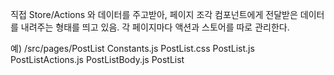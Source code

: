 직접 Store/Actions 와 데이터를 주고받아, 페이지 조각 컴포넌트에게 전달받은 데이터를 내려주는 형태를 띄고 있음. 각 페이지마다 액션과 스토어를 따로 관리한다.

예) /src/pages/PostList
Constants.js
PostList.css
PostList.js
PostListActions.js
PostListBody.js
PostList